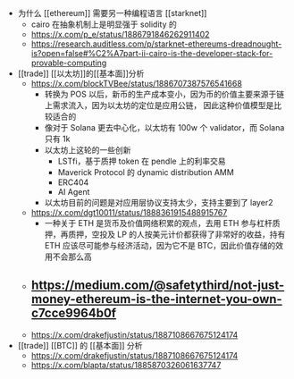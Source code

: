 - 为什么 [[ethereum]] 需要另一种编程语言 [[starknet]]
	- cairo 在抽象机制上是明显强于 solidity 的
	- https://x.com/p_e/status/1886791846262911402
	- https://research.auditless.com/p/starknet-ethereums-dreadnought-is?open=false#%C2%A7part-ii-cairo-is-the-developer-stack-for-provable-computing
- [[trade]] [[以太坊]]的[[基本面]]分析
	- https://x.com/blockTVBee/status/1886707387576541668
		- 转换为 POS 以后，新币的生产成本变小，因为币的价值主要来源于链上需求流入，因为以太坊的定位是应用公链， 因此这种价值模型是比较适合的
		- 像对于 Solana 更去中心化，以太坊有 100w 个 validator，而 Solana 只有 1k
		- 以太坊上这轮的一些创新
			- LSTfi，基于质押 token 在 pendle 上的利率交易
			- Maverick Protocol 的 dynamic distribution AMM
			- ERC404
			- AI Agent
		- 以太坊目前的问题是对应用层协议支持太少，支持主要到了 layer2
	- https://x.com/dgt10011/status/1888361915488915767
		- 一种关于 ETH 是货币及价值网络积累的观点，去用 ETH 参与杠杆质押，再质押，空投及 LP 的人按美元计价都获得了非常好的收益，持有 ETH 应该尽可能参与经济活动，因为它不是 BTC，因此价值存储的效用不会那么高
	- https://medium.com/@safetythird/not-just-money-ethereum-is-the-internet-you-own-c7cce9964b0f
		-
	- https://x.com/drakefjustin/status/1887108667675124174
- [[trade]] [[BTC]] 的 [[基本面]] 分析
	- https://x.com/drakefjustin/status/1887108667675124174
	- https://x.com/blapta/status/1885870326061637747
